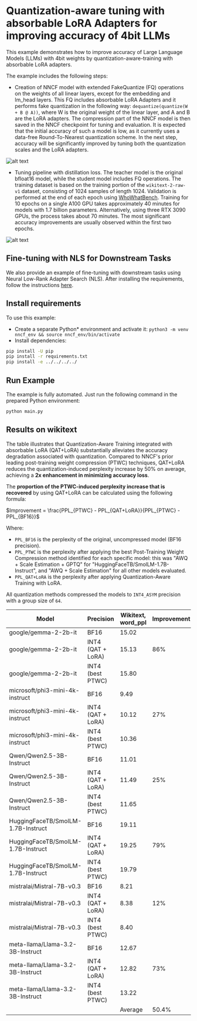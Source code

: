 # Quantization-aware tuning with absorbable LoRA Adapters for improving accuracy of 4bit LLMs

This example demonstrates how to improve accuracy of Large Language Models (LLMs) with 4bit weights by
quantization-aware-training with absorbable LoRA adapters.

The example includes the following steps:

- Creation of NNCF model with extended FakeQuantize (FQ) operations on the weights of all linear layers,
except for the embedding and lm_head layers. This FQ includes absorbable LoRA Adapters and it performs fake quantization
in the following way: `dequantize(quantize(W + B @ A))`, where W is the original weight of the linear layer,
and A and B are the LoRA adapters. The compression part of the NNCF model is then saved in the NNCF checkpoint for
tuning and evaluation. It is expected that the initial accuracy of such a model is low, as it currently uses
a data-free Round-To-Nearest quantization scheme. In the next step, accuracy will be significantly improved by tuning
both the quantization scales and the LoRA adapters.

![alt text](/examples/llm_compression/torch/qat_with_lora/pics/absorbable_lora_adapters.png)

- Tuning pipeline with distillation loss. The teacher model is the original bfloat16 model, while the student model
includes FQ operations. The training dataset is based on the training portion of the `wikitext-2-raw-v1` dataset,
consisting of 1024 samples of length 1024. Validation is performed at the end of each epoch using
[WhoWhatBench](https://github.com/openvinotoolkit/openvino.genai/tree/master/tools/who_what_benchmark).
Training for 10 epochs on a single A100 GPU takes approximately 40 minutes for models with 1.7 billion parameters.
Alternatively, using three RTX 3090 GPUs, the process takes about 70 minutes.
The most significant accuracy improvements are usually observed within the first two epochs.

![alt text](/examples/llm_compression/torch/qat_with_lora/pics/training_pipeline.png)

## Fine-tuning with NLS for Downstream Tasks

We also provide an example of fine-tuning with downstream tasks using Neural Low-Rank Adapter Search (NLS). After installing the requirements, follow the instructions [here](./NLSDownstreamTasks.md).

## Install requirements

To use this example:

- Create a separate Python* environment and activate it: `python3 -m venv nncf_env && source nncf_env/bin/activate`
- Install dependencies:

```bash
pip install -U pip
pip install -r requirements.txt
pip install -e ../../../../
```

## Run Example

The example is fully automated. Just run the following command in the prepared Python environment:

```bash
python main.py
```

## Results on wikitext

The table illustrates that Quantization-Aware Training integrated with absorbable LoRA (QAT+LoRA) substantially
alleviates the accuracy degradation associated with quantization. Compared to NNCF's prior leading
post-training weight compression (PTWC) techniques, QAT+LoRA reduces the quantization-induced perplexity
increase by 50% on average, achieving a **2x enhancement in minimizing accuracy loss**.

The **proportion of the PTWC-induced perplexity increase that is recovered** by using QAT+LoRA can be calculated
using the following formula:

$Improvement = \frac{PPL_{PTWC} - PPL_{QAT+LoRA}}{PPL_{PTWC} - PPL_{BF16}}$

Where:

- `PPL_BF16` is the perplexity of the original, uncompressed model (BF16 precision).
- `PPL_PTWC` is the perplexity after applying the best Post-Training Weight Compression method identified
for each specific model: this was "AWQ + Scale Estimation + GPTQ" for "HuggingFaceTB/SmolLM-1.7B-Instruct",
and "AWQ + Scale Estimation" for all other models evaluated.
- `PPL_QAT+LoRA` is the perplexity after applying Quantization-Aware Training with LoRA.

All quantization methods compressed the models to `INT4_ASYM` precision with a group size of `64`.

| Model                              | Precision         | Wikitext,<br>word_ppl | Improvement |
|------------------------------------|-------------------|-----------------------|-------------|
| google/gemma-2-2b-it               | BF16              | 15.02                 |             |
| google/gemma-2-2b-it               | INT4 (QAT + LoRA) | 15.13                 | 86%         |
| google/gemma-2-2b-it               | INT4 (best PTWC)  | 15.80                 |             |
| microsoft/phi3-mini-4k-instruct    | BF16              | 9.49                  |             |
| microsoft/phi3-mini-4k-instruct    | INT4 (QAT + LoRA) | 10.12                 | 27%         |
| microsoft/phi3-mini-4k-instruct    | INT4 (best PTWC)  | 10.36                 |             |
| Qwen/Qwen2.5-3B-Instruct           | BF16              | 11.01                 |             |
| Qwen/Qwen2.5-3B-Instruct           | INT4 (QAT + LoRA) | 11.49                 | 25%         |
| Qwen/Qwen2.5-3B-Instruct           | INT4 (best PTWC)  | 11.65                 |             |
| HuggingFaceTB/SmolLM-1.7B-Instruct | BF16              | 19.11                 |             |
| HuggingFaceTB/SmolLM-1.7B-Instruct | INT4 (QAT + LoRA) | 19.25                 | 79%         |
| HuggingFaceTB/SmolLM-1.7B-Instruct | INT4 (best PTWC)  | 19.79                 |             |
| mistralai/Mistral-7B-v0.3          | BF16              | 8.21                  |             |
| mistralai/Mistral-7B-v0.3          | INT4 (QAT + LoRA) | 8.38                  | 12%         |
| mistralai/Mistral-7B-v0.3          | INT4 (best PTWC)  | 8.40                  |             |
| meta-llama/Llama-3.2-3B-Instruct   | BF16              | 12.67                 |             |
| meta-llama/Llama-3.2-3B-Instruct   | INT4 (QAT + LoRA) | 12.82                 | 73%         |
| meta-llama/Llama-3.2-3B-Instruct   | INT4 (best PTWC)  | 13.22                 |             |
|                                    |                   |               Average | 50.4%       |
